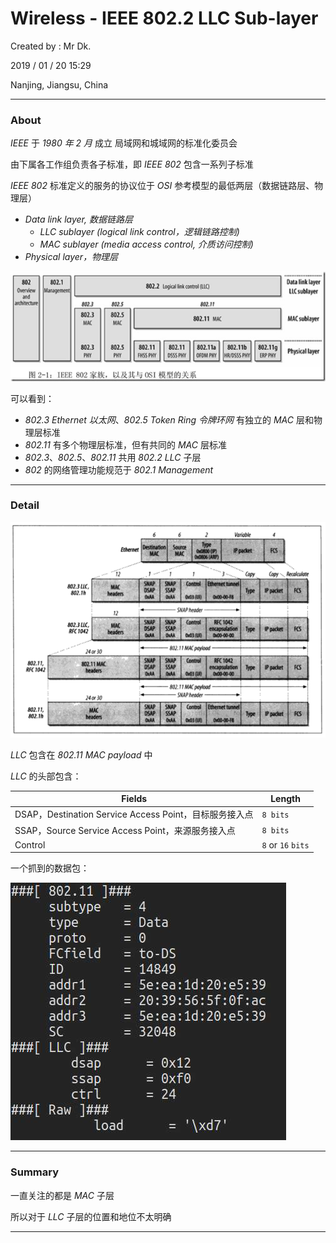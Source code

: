 # Wireless - IEEE 802.2 LLC Sub-layer

Created by : Mr Dk.

2019 / 01 / 20 15:29

Nanjing, Jiangsu, China

---

### About

_IEEE_ 于 _1980 年 2 月_ 成立 局域网和城域网的标准化委员会

由下属各工作组负责各子标准，即 _IEEE 802_ 包含一系列子标准

_IEEE 802_ 标准定义的服务的协议位于 _OSI_ 参考模型的最低两层（数据链路层、物理层）

* _Data link layer, 数据链路层_
  * _LLC sublayer (logical link control，逻辑链路控制)_
  * _MAC sublayer (media access control, 介质访问控制)_
* _Physical layer，物理层_

![802-family](../img/802-family.png)

可以看到：

* _802.3 Ethernet 以太网_、_802.5 Token Ring 令牌环网_ 有独立的 _MAC_ 层和物理层标准
* _802.11_ 有多个物理层标准，但有共同的 _MAC_ 层标准
* _802.3_、_802.5_、_802.11_ 共用 _802.2 LLC_ 子层
* _802_ 的网络管理功能规范于 _802.1 Management_

---

### Detail

![802.2-llc](../img/802.2-llc.png)

_LLC_ 包含在 _802.11 MAC payload_ 中

_LLC_ 的头部包含：

| Fields                                                 | Length             |
| ------------------------------------------------------ | ------------------ |
| DSAP，Destination Service Access Point，目标服务接入点 | `8 bits`           |
| SSAP，Source Service Access Point，来源服务接入点      | `8 bits`           |
| Control                                                | `8` or `16` `bits` |

一个抓到的数据包：

![802.11-llc](../img/802.11-llc.png)

---

### Summary

一直关注的都是 _MAC_ 子层

所以对于 _LLC_ 子层的位置和地位不太明确

---

